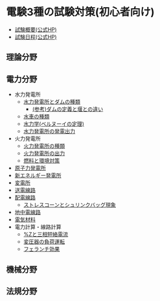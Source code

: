 # 電験3種の試験対策(初心者向け)

- [試験概要(公式HP)](https://www.shiken.or.jp/examination/e-chief03.html)
- [試験日程(公式HP)](https://www.shiken.or.jp/schedule/)

## 理論分野


## 電力分野

- 水力発電所
    - [水力発電所とダムの種類](./denryoku/1-1-suiryoku-dam.md)
        - [(参考)ダムの定義と堰との違い](./denryoku/1-1-1-suiryoku-sanko-dam-history.md)
    - [水車の種類](./denryoku/1-2-suiryoku-suisha.md)
    - [水力学(ベルヌーイの定理)](./denryoku/1-3-suiryoku-suirikigaku.md)
    - [水力発電所の発電出力](./denryoku/1-4-suiryoku-hatsuden.md)
- 火力発電所
    - [火力発電所の種類](./denryoku/2-1-karyoku-shurui.md)
    - [火力発電所の出力](./denryoku/2-2-karyoku-shutsuryoku.md)
    - [燃料と環境対策](./denryoku/2-3-karyoku-nenryo-kankyo.md)
- [原子力発電所](./denryoku/3-1-nuclear-power.md)
- [新エネルギー発電所](./denryoku/4-1-new-energy.md)
- [変電所](./denryoku/5-1-substation.md)
- [送電線路](./denryoku/6-1-sodensenro.md)
- [配電線路](./denryoku/7-1-haidensenro.md)
    - [ストレスコーンとシュリンクバッグ現象](./denryoku/7-2-shrink-back-stress-cone.md)
- [地中電線路](./denryoku/8-1-chichu-densenro.md)
- [電気材料](./denryoku/9-1-denki-zairyo.md)
- 電力計算・線路計算
    - [%Zと三相短絡電流](./denryoku/10-1-%Z.md)
    - [変圧器の負荷運転](./denryoku/10-2-trans-overload-operation.md)
    - [フェランチ効果](./denryoku/10-3-ferranti-effect.md)


## 機械分野



## 法規分野




